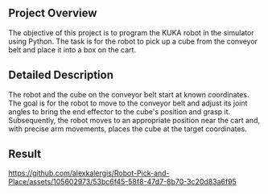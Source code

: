 ## Project Overview

The objective of this project is to program the KUKA robot in the simulator using Python. The task is for the robot to pick up a cube from the conveyor belt and place it into a box on the cart.


## Detailed Description

The robot and the cube on the conveyor belt start at known coordinates. The goal is for the robot to move to the conveyor belt and adjust its joint angles to bring the end effector to the cube's position and grasp it. Subsequently, the robot moves to an appropriate position near the cart and, with precise arm movements, places the cube at the target coordinates.


## Result

https://github.com/alexkalergis/Robot-Pick-and-Place/assets/105602973/53bc6f45-58f8-47d7-8b70-3c20d83a6f95

